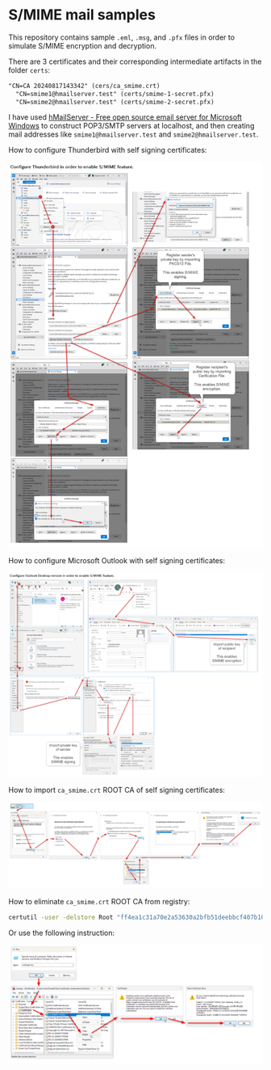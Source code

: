 # S/MIME mail samples

This repository contains sample `.eml`, `.msg`, and `.pfx` files in order to simulate S/MIME encryption and decryption.

There are 3 certificates and their corresponding intermediate artifacts in the folder `certs`:

```
"CN=CA 20240817143342" (cers/ca_smime.crt)
  "CN=smime1@hmailserver.test" (certs/smime-1-secret.pfx)
  "CN=smime2@hmailserver.test" (certs/smime-2-secret.pfx)
```

I have used [hMailServer - Free open source email server for Microsoft Windows](https://www.hmailserver.com/) to construct POP3/SMTP servers at localhost, and then creating mail addresses like `smime1@hmailserver.test` and `smime2@hmailserver.test`.

How to configure Thunderbird with self signing certificates:

![](images/thunderbird-128-1-0-smime.png)

How to configure Microsoft Outlook with self signing certificates:

![](images/outlook-16-0-17830-20166-smime.png)

How to import `ca_smime.crt` ROOT CA of self signing certificates:

![](images/windows-import-self-signed-root-ca-cert.png)

How to eliminate `ca_smime.crt` ROOT CA from registry:

```bat
certutil -user -delstore Root "ff4ea1c31a70e2a53630a2bfb51deebbcf407b10"
```

Or use the following instruction:

![](images/remove-self-signed-root-cert.png)
